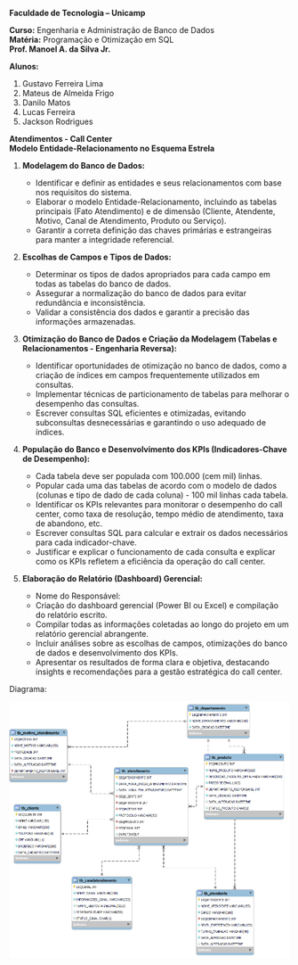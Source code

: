 **Faculdade de Tecnologia – Unicamp**

**Curso:** Engenharia e Administração de Banco de Dados  
**Matéria:** Programação e Otimização em SQL  
**Prof. Manoel A. da Silva Jr.**

**Alunos:**
1. Gustavo Ferreira Lima
2. Mateus de Almeida Frigo
3. Danilo Matos
4. Lucas Ferreira
5. Jackson Rodrigues

**Atendimentos - Call Center**  
**Modelo Entidade-Relacionamento no Esquema Estrela**

1. **Modelagem do Banco de Dados:**
    
    - Identificar e definir as entidades e seus relacionamentos com base nos requisitos do sistema.
    - Elaborar o modelo Entidade-Relacionamento, incluindo as tabelas principais (Fato Atendimento) e de dimensão (Cliente, Atendente, Motivo, Canal de Atendimento, Produto ou Serviço).
    - Garantir a correta definição das chaves primárias e estrangeiras para manter a integridade referencial.

2. **Escolhas de Campos e Tipos de Dados:**
    
    - Determinar os tipos de dados apropriados para cada campo em todas as tabelas do banco de dados.
    - Assegurar a normalização do banco de dados para evitar redundância e inconsistência.
    - Validar a consistência dos dados e garantir a precisão das informações armazenadas.

3. **Otimização do Banco de Dados e Criação da Modelagem (Tabelas e Relacionamentos - Engenharia Reversa):**
    
    - Identificar oportunidades de otimização no banco de dados, como a criação de índices em campos frequentemente utilizados em consultas.
    - Implementar técnicas de particionamento de tabelas para melhorar o desempenho das consultas.
    - Escrever consultas SQL eficientes e otimizadas, evitando subconsultas desnecessárias e garantindo o uso adequado de índices.

4. **População do Banco e Desenvolvimento dos KPIs (Indicadores-Chave de Desempenho):**
    
    - Cada tabela deve ser populada com 100.000 (cem mil) linhas.
    - Popular cada uma das tabelas de acordo com o modelo de dados (colunas e tipo de dado de cada coluna) - 100 mil linhas cada tabela.
    - Identificar os KPIs relevantes para monitorar o desempenho do call center, como taxa de resolução, tempo médio de atendimento, taxa de abandono, etc.
    - Escrever consultas SQL para calcular e extrair os dados necessários para cada indicador-chave.
    - Justificar e explicar o funcionamento de cada consulta e explicar como os KPIs refletem a eficiência da operação do call center.

5. **Elaboração do Relatório (Dashboard) Gerencial:**
    
    - Nome do Responsável:
    - Criação do dashboard gerencial (Power BI ou Excel) e compilação do relatório escrito.
    - Compilar todas as informações coletadas ao longo do projeto em um relatório gerencial abrangente.
    - Incluir análises sobre as escolhas de campos, otimizações do banco de dados e desenvolvimento dos KPIs.
    - Apresentar os resultados de forma clara e objetiva, destacando insights e recomendações para a gestão estratégica do call center.

Diagrama:


![Modelagem](https://github.com/jacksonwsup/bancodedados/blob/main/DiagramaV2.png)
